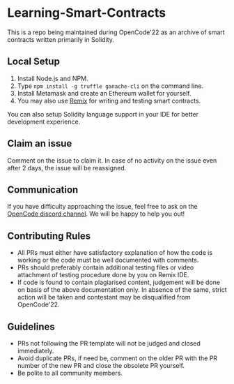 # Learning-Smart-Contracts

This is a repo being maintained during OpenCode'22 as an archive of smart contracts written primarily in Solidity. 

## Local Setup

1. Install Node.js and NPM.
2. Type `npm install -g truffle ganache-cli` on the command line.
3. Install Metamask and create an Ethereum wallet for yourself. 
4. You may also use [Remix](https://remix.ethereum.org/) for writing and testing smart contracts. 

You can also setup Solidity language support in your IDE for better development experience. 

## Claim an issue

Comment on the issue to claim it. In case of no activity on the issue even after 2 days, the issue will be reassigned. 

## Communication 

If you have difficulty approaching the issue, feel free to ask on the [OpenCode discord channel](https://discord.gg/fEnwZDQK). We will be happy to help you out!

## Contributing Rules

- All PRs must either have satisfactory explanation of how the code is working or the code must be well documented with comments. 
- PRs should preferably contain additional testing files or video attachment of testing procedure done by you on Remix IDE. 
- If code is found to contain plagiarised content, judgement will be done on basis of the above documentation only. In absence of the same, strict action will be taken and contestant may be disqualified from OpenCode'22.

## Guidelines

- PRs not following the PR template will not be judged and closed immediately. 
- Avoid duplicate PRs, if need be, comment on the older PR with the PR number of the new PR and close the obsolete PR yourself. 
- Be polite to all community members. 


